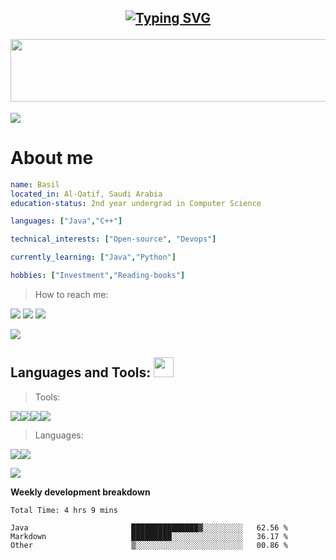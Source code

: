 <h2 align="center">
  
  
[![Typing SVG](https://readme-typing-svg.herokuapp.com?size=35&color=F6F6F6&width=500&lines=My+name+is+Basil;Thank's+for+your+visit)](https://git.io/typing-svg)


  <img src="https://media.giphy.com/media/tIHktzgRi8yjIplFVI/giphy.gif" width="1000" height="100" />
  
</h2>




<img src="https://user-images.githubusercontent.com/73097560/115834477-dbab4500-a447-11eb-908a-139a6edaec5c.gif">








# About me
```yaml
name: Basil
located_in: Al-Qatif, Saudi Arabia
education-status: 2nd year undergrad in Computer Science

languages: ["Java","C++"]

technical_interests: ["Open-source", "Devops"]

currently_learning: ["Java","Python"]

hobbies: ["Investment","Reading-books"]

```

> How to reach me: 

 [<img src="https://img.icons8.com/fluency/30/000000/email-open.png"/>](mailto:basilbenaziz@gmail.com)
 <img src="https://img.icons8.com/ios/30/000000/insert-white-space.png"/>
 [<img src="https://img.icons8.com/fluency/30/000000/twitter.png"/>](https://twitter.com/basilbenaziz)





<img src="https://user-images.githubusercontent.com/73097560/115834477-dbab4500-a447-11eb-908a-139a6edaec5c.gif">






<h2> Languages and Tools: <img src = "https://media2.giphy.com/media/QssGEmpkyEOhBCb7e1/giphy.gif?cid=ecf05e47a0n3gi1bfqntqmob8g9aid1oyj2wr3ds3mg700bl&rid=giphy.gif" width = 32px> </h2>

>Tools:

<img src="https://img.icons8.com/officel/40/000000/mac-os.png"/><img src="https://img.icons8.com/fluency/40/000000/visual-studio-code-2019.png"/><img src="https://img.icons8.com/color/40/000000/xcode.png"/><img src="https://img.icons8.com/color/40/000000/stackoverflow.png"/>

>Languages:

<img src="https://img.icons8.com/color/40/000000/java-coffee-cup-logo--v1.png"/><img src="https://img.icons8.com/color/40/000000/c-plus-plus-logo.png"/>





<img src="https://user-images.githubusercontent.com/73097560/115834477-dbab4500-a447-11eb-908a-139a6edaec5c.gif">



**Weekly development breakdown**
<!--START_SECTION:waka-->

```text
Total Time: 4 hrs 9 mins

Java                       ███████████████▓░░░░░░░░░   62.56 %
Markdown                   █████████░░░░░░░░░░░░░░░░   36.17 %
Other                      ▒░░░░░░░░░░░░░░░░░░░░░░░░   00.86 %
```

<!--END_SECTION:waka-->
